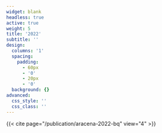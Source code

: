 ```yaml
---
widget: blank
headless: true
active: true
weight: 5
title: '2022'
subtitle: ''
design:
  columns: '1'
  spacing:
    padding:
      - 60px
      - '0'
      - 20px
      - '0'
  background: {}
advanced:
  css_style: ''
  css_class: ''
---
```


{{< cite page="/publication/aracena-2022-bq" view="4" >}}
